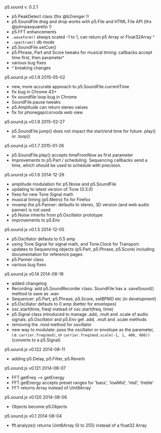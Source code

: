 p5.sound v. 0.2.1

- p5.PeakDetect class (thx @b2renger !)
- p5.SoundFile drag and drop works with p5.File and HTML File API (thx @johnpasquarello !)
- p5.FFT enhancements
- ``.waveform()`` always scaled -1 to 1, can return p5 Array or Float32Array ^
- ``.spectrum()`` db mode
- p5.SoundFile.setCue()
- p5.Phrase, Part and Score tweaks for musical timing: callbacks accept time first, then parameter^
- various bug fixes
-  ^ breaking changes

p5.sound.js v0.1.9 2015-05-02
- new, more accurate approach to p5.SoundFile.currentTime
- fix bug in Chrome 43+
- fix soundfile loop bug in Chrome
- SoundFile.pause tweaks
- p5.Amplitude can return stereo values
- fix for phonegap/corvoda web view

p5.sound.js v0.1.8 2015-02-27
- p5.SoundFile.jump() does not impact the start/end time for future .play() or .loop()

p5.sound.js v0.1.7 2015-01-26
- p5.SoundFile.play() accepts timeFromNow as first parameter
- Improvements to p5.Part / scheduling. Sequencing callbacks send a time, which should be used to schedule with precision.

p5.sound.js v0.1.6 2014-12-26
- amplitude modulation for p5.Noise and p5.SoundFile
- updating to latest version of Tone (0.3.0)
- fixes for new Tone Signal math
- musical timing (p5.Metro) fix for Firefox
- revamp the p5.Panner: defaults to stereo, 3D version (and web audio panner) is not used
- p5.Noise inherits from p5.Oscillator prototype
- improvements to p5.Env

p5.sound.js v0.1.5 2014-12-05
- p5.Oscillator defauts to 0.5 amp
- using Tone.Signal for signal math, and Tone.Clock for Transport. 
- updates to Sequencing objects (p5.Part, p5.Phrase, p5.Score) including documentation for reference pages
- p5.Panner class
- various bug fixes


p5.sound.js v0.14 2014-08-18
- added changelog
- Recording: add p5.SoundRecorder class. SoundFile has a .saveSound() method to save as .wav
- Sequencer: p5.Part, p5.Phrase, p5.Score, setBPM() etc (in development)
- p5.Oscillator defauts to 0 amp (better for envelopes)
- osc.start(time, freq) instead of osc.start(freq, time)
- p5.Signal class introduced to manage .add, .mult and .scale of audio signals. p5.Oscillator and p5.Env get .add, .mult and .scale methods
- removing the .mod method for oscillator
- new way to modulate: pass the oscillator or envelope as the parameter, i.e. ```carrier.freq(mod)```, or ```carrier.freq(mod.scale(-1, 1, 400, 600))``` (converts to a p5.Signal)

p5.sound.js v0.122 2014-08-11
- adding p5.Delay, p5.Filter, p5.Reverb

p5.sound.js v0.121 2014-08-07
- FFT.getFreq --> getEnergy
- FFT.getEnergy accepts preset ranges for 'bass', 'lowMid', 'mid', 'treble'
- FFT returns Array instead of Uint8Array

p5.sound.js v0.120 2014-08-06
- Objects become p5.Objects

p5.sound.js v0.1 2014-08-04
- fft.analyze() returns Uint8Array (0 to 255) instead of a float32 Array
